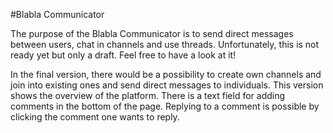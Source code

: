 #Blabla Communicator

The purpose of the Blabla Communicator is to send direct messages between users, chat in channels and use threads.
Unfortunately, this is not ready yet but only a draft.
Feel free to have a look at it!

In the final version, there would be a possibility to create own channels and join into existing ones and send direct messages to individuals.
This version shows the overview of the platform. There is a text field for adding comments in the bottom of the page. Replying to a comment is possible by clicking the comment one wants to reply.
